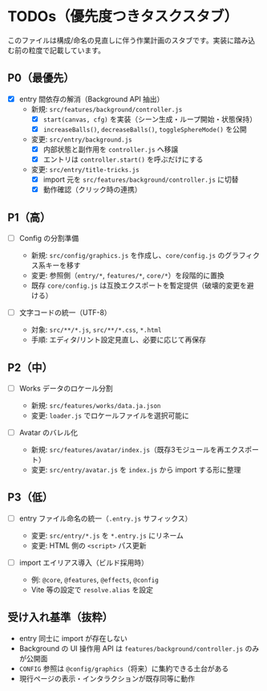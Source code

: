 # TODOs（優先度つきタスクスタブ）

このファイルは構成/命名の見直しに伴う作業計画のスタブです。実装に踏み込む前の粒度で記載しています。

## P0（最優先）

- [x] entry 間依存の解消（Background API 抽出）
  - 新規: `src/features/background/controller.js`
    - [x] `start(canvas, cfg)` を実装（シーン生成・ループ開始・状態保持）
    - [x] `increaseBalls()`, `decreaseBalls()`, `toggleSphereMode()` を公開
  - 変更: `src/entry/background.js`
    - [x] 内部状態と副作用を `controller.js` へ移譲
    - [x] エントリは `controller.start()` を呼ぶだけにする
  - 変更: `src/entry/title-tricks.js`
    - [x] import 元を `src/features/background/controller.js` に切替
    - [x] 動作確認（クリック時の連携）

## P1（高）

- [ ] Config の分割準備
  - 新規: `src/config/graphics.js` を作成し、`core/config.js` のグラフィクス系キーを移す
  - 変更: 参照側（`entry/*`, `features/*`, `core/*`）を段階的に置換
  - 既存 `core/config.js` は互換エクスポートを暫定提供（破壊的変更を避ける）

- [ ] 文字コードの統一（UTF-8）
  - 対象: `src/**/*.js`, `src/**/*.css`, `*.html`
  - 手順: エディタ/リント設定見直し、必要に応じて再保存

## P2（中）

- [ ] Works データのロケール分割
  - 新規: `src/features/works/data.ja.json`
  - 変更: `loader.js` でロケールファイルを選択可能に

- [ ] Avatar のバレル化
  - 新規: `src/features/avatar/index.js`（既存3モジュールを再エクスポート）
  - 変更: `src/entry/avatar.js` を `index.js` から import する形に整理

## P3（低）

- [ ] entry ファイル命名の統一（`.entry.js` サフィックス）
  - 変更: `src/entry/*.js` を `*.entry.js` にリネーム
  - 変更: HTML 側の `<script>` パス更新

- [ ] import エイリアス導入（ビルド採用時）
  - 例: `@core`, `@features`, `@effects`, `@config`
  - Vite 等の設定で `resolve.alias` を設定

## 受け入れ基準（抜粋）

- entry 同士に import が存在しない
- Background の UI 操作用 API は `features/background/controller.js` のみが公開面
- `CONFIG` 参照は `@config/graphics`（将来）に集約できる土台がある
- 現行ページの表示・インタラクションが既存同等に動作
